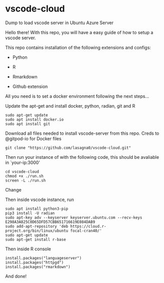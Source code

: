 # vscode-cloud
Dump to load vscode server in Ubuntu Azure Server


Hello there! With this repo, you will have a easy guide of how to setup a vscode server.

This repo contains installation of the following extensions and configs:

* Python 

* R 

* Rmarkdown

* Github extension

All you need is to set a docker environment following the next steps...


Update the apt-get and install docker, python, radian, git and R
```
sudo apt-get update
sudo apt install docker.io 
sudo apt install git
```
Download all files needed to install vscode-server from this repo. Creds to @gitpod-io for Docker files
```
git clone "https://github.com/lasagna0/vscode-cloud.git"
```

Then run your instance of with the following code, this should be avaliable in `your-ip:3000'
```
cd vscode-cloud
chmod +x ./run.sh
screen -L ./run.sh
```
Change

Then inside vscode instance, run
```
sudo apt install python3-pip
pip3 install -U radian
sudo apt-key adv --keyserver keyserver.ubuntu.com --recv-keys E298A3A825C0D65DFD57CBB651716619E084DAB9
sudo add-apt-repository 'deb https://cloud.r-project.org/bin/linux/ubuntu focal-cran40/'
sudo apt-get update
sudo apt-get install r-base
```
Then inside R console
```
install.packages("languageserver")
install.packages("httpgd")
install.packages("rmarkdown")

```

And done!
